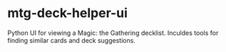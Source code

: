 # mtg-deck-helper-ui
Python UI for viewing a Magic: the Gathering decklist. Inculdes tools for finding similar cards and deck suggestions.
